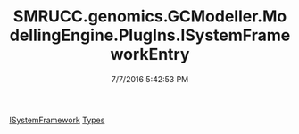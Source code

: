 ﻿---
title: SMRUCC.genomics.GCModeller.ModellingEngine.PlugIns.ISystemFrameworkEntry
date: 7/7/2016 5:42:53 PM
---

[ISystemFramework](T-SMRUCC.genomics.GCModeller.ModellingEngine.PlugIns.ISystemFrameworkEntry.ISystemFramework.html)
[Types](T-SMRUCC.genomics.GCModeller.ModellingEngine.PlugIns.ISystemFrameworkEntry.Types.html)
